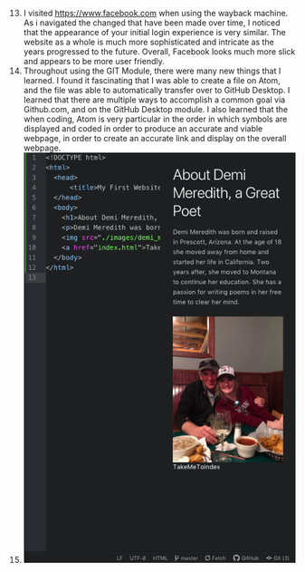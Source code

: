 13. I visited https://www.facebook.com when using the wayback machine. As i navigated the changed that have been made over time, I noticed that the appearance of your initial login experience is very similar. The website as a whole is much more sophisticated and intricate as the years progressed to the future. Overall, Facebook looks much more slick and appears to be more user friendly.
14. Throughout using the GIT Module, there were many new things that I learned. I found it fascinating that I was able to create a file on Atom, and the file was able to automatically transfer over to GitHub Desktop. I learned that there are multiple ways to accomplish a common goal via Github.com, and on the GitHub Desktop module. I also learned that the when coding, Atom is very particular in the order in which symbols are displayed and coded in order to produce an accurate and viable webpage, in order to create an accurate link and display on the overall webpage.
15. ![My Screenshot](./images/assignment_4_screenshot_2.png)
